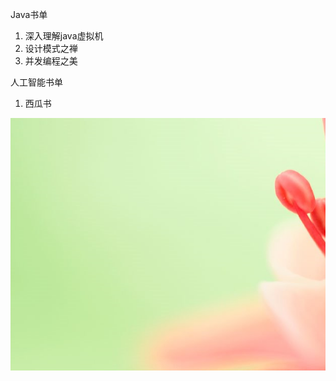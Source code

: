 Java书单

1. 深入理解java虚拟机
2. 设计模式之禅
3. 并发编程之美

人工智能书单

1. 西瓜书





![image-20201111184043772](%E9%98%85%E8%AF%BB%E4%B9%A6%E5%8D%95.assets/image-20201111184043772.png)